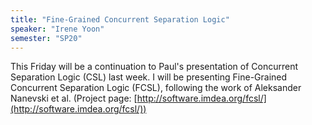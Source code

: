 ```yaml
---
title: "Fine-Grained Concurrent Separation Logic"
speaker: "Irene Yoon"
semester: "SP20"
---
```


This Friday will be a continuation to Paul's presentation of Concurrent Separation Logic (CSL) last week. I will be presenting Fine-Grained Concurrent Separation Logic (FCSL), following the work of Aleksander Nanevski et al. (Project page: [http://software.imdea.org/fcsl/](http://software.imdea.org/fcsl/))
